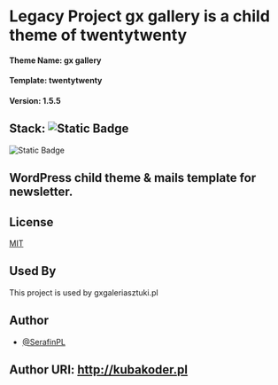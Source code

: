 # Legacy Project gx gallery is a child theme of twentytwenty

#### Theme Name:		 gx gallery
#### Template:		   twentytwenty
#### Version:		   1.5.5 
## Stack: ![Static Badge](https://img.shields.io/badge/wordpress-cms-ex?style=plastic&logo=wordpress&labelColor=%2321759B&color=%232d2d2d)
![Static Badge](https://img.shields.io/badge/sass-pre--processor-ex?style=plastic&logo=sass&logoColor=%23CC6699&labelColor=%232d2d2d&color=%23CC6699)

## WordPress child theme & mails template for newsletter.

## License

[MIT](https://choosealicense.com/licenses/mit/)

## Used By

This project is used by gxgaleriasztuki.pl

## Author

- [@SerafinPL](https://www.github.com/serafinpl)
## Author URI:		   http://kubakoder.pl 
